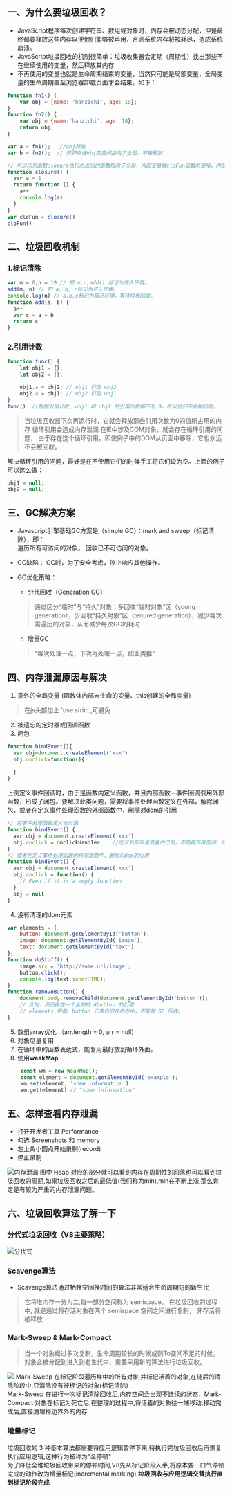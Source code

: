## 一、为什么要垃圾回收？
* JavaScript程序每次创建字符串、数组或对象时，内存会被动态分配，但是最终都要释放这些内存以便他们能够被再用，否则系统内存将被耗尽，造成系统崩溃。  
* JavaScript垃圾回收的机制很简单：垃圾收集器会定期（周期性）找出那些不在继续使用的变量，然后释放其内存
* 不再使用的变量也就是生命周期结束的变量，当然只可能是局部变量，全局变量的生命周期直至浏览器卸载页面才会结束。如下：
```JavaScript
function fn1() {
    var obj = {name: 'hanzichi', age: 10};
}
function fn2() {
    var obj = {name:'hanzichi', age: 10};
    return obj;
}

var a = fn1();   //obj释放
var b = fn2();  // 开辟存储obj的空间指向了全局，不被释放

// 所以闭包函数closure执行后返回的函数指向了全局，内部变量被cloFun函数所使用，内部变量不会被垃圾回收机制回收
function closure() {
  var a = 1 
  return function () {
    a++
    console.log(a)
  }
}
var cloFun = closure()
cloFun()
```

## 二、垃圾回收机制
### 1.标记清除
```JavaScript
var m = 0,n = 19 // 把 m,n,add() 标记为进入环境。
add(m, n) // 把 a, b, c标记为进入环境。
console.log(n) // a,b,c标记为离开环境，等待垃圾回收。
function add(a, b) {
  a++
  var c = a + b
  return c
}
```
### 2.引用计数
```JavaScript
function func() {
    let obj1 = {};
    let obj2 = {};

    obj1.a = obj2; // obj1 引用 obj2
    obj2.a = obj1; // obj2 引用 obj1
}
func()  //根据引用计数, obj1 和 obj2 的引用次数都不为 0，所以他们不会被回收。
```
> 当垃圾回收器下次再运行时，它就会释放那些引用次数为0的值所占用的内存
> 循环引用会造成内存泄漏
> 在IE中涉及COM对象，就会存在循环引用的问题， 由于存在这个循环引用，即使例子中的DOM从页面中移除，它也永远不会被回收。

解决循环引用的问题，最好是在不使用它们的时候手工将它们设为空。上面的例子可以这么做：

```JavaScript
obj1 = null;
obj2 = null;
```

## 三、GC解决方案
* Javascript引擎基础GC方案是（simple GC）：mark and sweep（标记清除），即：  
    遍历所有可访问的对象。
    回收已不可访问的对象。
* GC缺陷： GC时，为了安全考虑，停止响应其他操作。
* GC优化策略：   
  * 分代回收（Generation GC）  
  > 通过区分“临时”与“持久”对象；多回收“临时对象”区（young generation），少回收“持久对象”区（tenured generation），减少每次需遍历的对象，从而减少每次GC的耗时  

  * 增量GC   
  >“每次处理一点，下次再处理一点，如此类推”

## 四、内存泄漏原因与解决
 1. 意外的全局变量  (函数体内部未生命的变量、this创建的全局变量) 
   > 在js头部加上 'use strict',可避免

 2. 被遗忘的定时器或回调函数  
 3. 闭包  
```JavaScript
function bindEvent(){
  var obj=document.createElement('xxx')
  obj.onclick=function(){
    
  }
}
```
上例定义事件回调时，由于是函数内定义函数，并且内部函数--事件回调引用外部函数，形成了闭包。要解决此类问题，需要将事件处理函数定义在外部，解除闭包，或者在定义事件处理函数的外部函数中，删除对dom的引用
```JavaScript
// 将事件处理函数定义在外面
function bindEvent() {
  var obj = document.createElement('xxx')
  obj.onclick = onclickHandler    //定义外部只是变量的已用，不用再开辟空间，但此时obj未清除(dom元素的引用)
}
// 或者在定义事件处理函数的外部函数中，删除对dom的引用
function bindEvent() {
  var obj = document.createElement('xxx')
  obj.onclick = function() {
    // Even if it is a empty function
  }
  obj = null
}
```  
  4. 没有清理的dom元素  
```JavaScript
var elements = {
    button: document.getElementById('button'),
    image: document.getElementById('image'),
    text: document.getElementById('text')
};
function doStuff() {
    image.src = 'http://some.url/image';
    button.click();
    console.log(text.innerHTML);
}
function removeButton() {
    document.body.removeChild(document.getElementById('button'));
    // 此时，仍旧存在一个全局的 #button 的引用
    // elements 字典。button 元素仍旧在内存中，不能被 GC 回收。
}
```  
  5. 数组array优化 （arr.length = 0, arr = null）
  6. 对象尽量复用
  7. 在循环中的函数表达式，能复用最好放到循环外面。
  8. 使用**weakMap**  
     ```JavaScript
      const wm = new WeakMap();
      const element = document.getElementById('example');
      wm.set(element, 'some information');
      wm.get(element) // "some information"
     ```

## 五、怎样查看内存泄漏
* 打开开发者工具 Performance
* 勾选 Screenshots 和 memory
* 左上角小圆点开始录制(record)
* 停止录制

![内存泄漏](../image/memory_leak.webp)
图中 Heap 对应的部分就可以看到内存在周期性的回落也可以看到垃圾回收的周期,如果垃圾回收之后的最低值(我们称为min),min在不断上涨,那么肯定是有较为严重的内存泄漏问题。

## 六、垃圾回收算法了解一下

### 分代式垃圾回收（V8主要策略）
![分代式](../image/fendai_garbage.webp)  

### Scavenge算法
  * Scavenge算法通过牺牲空间换时间的算法非常适合生命周期短的新生代
> 它将堆内存一分为二,每一部分空间称为 semispace。 在垃圾回收的过程中, 就是通过将存活对象在两个 semispace 空间之间进行复制， 非存活将被释放  

### Mark-Sweep & Mark-Compact
> 当一个对象经过多次复制，生命周期较长的时候或则To空间不足的时候，对象会被分配到进入到老生代中，需要采用新的算法进行垃圾回收。   


![](../image/mark_sweep.webp.jpg)
Mark-Sweep 在标记阶段遍历堆中的所有对象,并标记活着的对象,在随后的清除阶段中,只清除没有被标记的对象(标记清除)  
Mark-Sweep 在进行一次标记清除回收后,内存空间会出现不连续的状态，Mark-Compact 对象在标记为死亡后,在整理的过程中,将活着的对象往一端移动,移动完成后,直接清理掉边界外的内存

### 增量标记 
垃圾回收的 3 种基本算法都需要将应用逻辑暂停下来,待执行完垃圾回收后再恢复执行应用逻辑,这种行为被称为“全停顿"  
为了降低全堆垃圾回收带来的停顿时间,V8先从标记阶段入手,将原本要一口气停顿完成的动作改为增量标记(incremental marking),**垃圾回收与应用逻辑交替执行直到标记阶段完成**